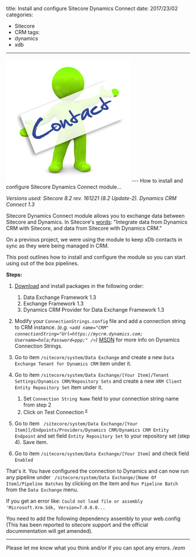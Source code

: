 title: Install and configure Sitecore Dynamics Connect
date: 2017/23/02
categories:
- Sitecore
- CRM
tags:
- dynamics
- xdb

---
<img class="hero-img" src="/images/contact.jpg" alt="Contact">
---
How to install and configure Sitecore Dynamics Connect module...
<!-- more -->

*Versions used: Sitecore 8.2 rev. 161221 (8.2 Update-2). Dynamics CRM Connect 1.3*

Sitecore Dynamics Connect module allows you to exchange data between Sitecore and Dynamics. In Sitecore's [words](https://dev.sitecore.net/Downloads/Dynamics_CRM_Connect/Dynamics_CRM_Connect_1/Dynamics_CRM_Connect_1_3.aspx): "Integrate data from Dynamics CRM with Sitecore, and data from Sitecore with Dynamics CRM."

On a previous project, we were using the module to keep xDb contacts in sync as they were being managed in CRM.

This post outlines how to install and configure the module so you can start using out of the box pipelines.

**Steps:**

1. [Download](https://dev.sitecore.net/Downloads/Dynamics_CRM_Connect/Dynamics_CRM_Connect_1/Dynamics_CRM_Connect_1_3.aspx) and install packages in the following order:
    1. Data Exchange Framework 1.3
    2. Exchange Framework 1.3
    3. Dynamics CRM Provider for Data Exchange Framework 1.3

2. Modify your `ConnectionStrings.config` file and add a connection string to CRM instance. *(e.g. ```<add name="CRM" connectionString="Url=https://mycrm.dynamics.com; Username=hola;Password=ppp;" />```)* [MSDN](https://msdn.microsoft.com/en-us/library/gg695810) for more info on Dynamics Connection Strings.

3. Go to item `/sitecore/system/Data Exchange` and create a new `Data Exchange Tenant for Dynamics CRM` item under it.

4. Go to item `/sitecore/system/Data Exchange/[Your Item]/Tenant Settings/Dynamics CRM/Repository Sets` and create a new `XRM Client Entity Repository Set` item under it.
    1. Set `Connection String Name` field to your connection string name from step 2
    2. Click on Test Connection <sup>[x](#assembly-error)</sup>

5. Go to item `
/sitecore/system/Data Exchange/[Your Item]]/Endpoints/Providers/Dynamics CRM/Dynamics CRM Entity Endpoint` and set field `Entity Repository Set` to your repository set (step 4). Save item.

6. Go to item `/sitecore/system/Data Exchange/[Your Item]` and check field `Enabled`

That's it. You have configured the connection to Dynamics and can now run any pipeline under `
/sitecore/system/Data Exchange/[Name Of Item]/Pipeline Batches` by clicking on the item and `Run Pipeline Batch` from the `Data Exchange` menu.



<a name="assembly-error">If you get an error like:</a> `Could not load file or assembly 'Microsoft.Xrm.Sdk, Version=7.0.0.0...`

You need to add the following dependency assembly to your web.config (This has been reported to sitecore support and the official docummentation will get amended).

<dependentAssembly>
   <assemblyIdentity name="Microsoft.Xrm.Sdk" publicKeyToken="31bf3856ad364e35" culture="neutral" />
   <bindingRedirect oldVersion="0.0.0.0-8.0.0.0" newVersion="8.0.0.0" />
</dependentAssembly>

<dependentAssembly>
   <assemblyIdentity name="Microsoft.Crm.Sdk.Proxy" publicKeyToken="31bf3856ad364e35" culture="neutral" />
   <bindingRedirect oldVersion="0.0.0.0-8.0.0.0" newVersion="8.0.0.0" />
</dependentAssembly>



---

Please let me know what you think and/or if you can spot any errors.
*/eom*

